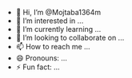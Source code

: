 - 👋 Hi, I’m @Mojtaba1364m
- 👀 I’m interested in ...
- 🌱 I’m currently learning ...
- 💞️ I’m looking to collaborate on ...
- 📫 How to reach me ...
- 😄 Pronouns: ...
- ⚡ Fun fact: ...

<!---
Mojtaba1364m/Mojtaba1364m is a ✨ special ✨ repository because its `README.md` (this file) appears on your GitHub profile.
You can click the Preview link to take a look at your changes.
--->

